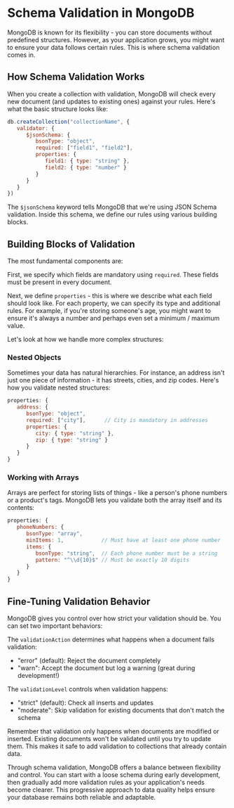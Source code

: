 # Schema Validation in MongoDB

MongoDB is known for its flexibility - you can store documents without predefined structures. However, as your application grows, you might want to ensure your data follows certain rules. This is where schema validation comes in.

## How Schema Validation Works

When you create a collection with validation, MongoDB will check every new document (and updates to existing ones) against your rules.  Here's what the basic structure looks like:

```javascript
db.createCollection("collectionName", {
   validator: {
      $jsonSchema: {
         bsonType: "object",
         required: ["field1", "field2"],
         properties: {
            field1: { type: "string" },
            field2: { type: "number" }
         }
      }
   }
})
```

The `$jsonSchema` keyword tells MongoDB that we're using JSON Schema validation. Inside this schema, we define our rules using various building blocks.

## Building Blocks of Validation

The most fundamental components are:

First, we specify which fields are mandatory using `required`. These fields must be present in every document.

Next, we define `properties` - this is where we describe what each field should look like. For each property, we can specify its type and additional rules. For example, if you're storing someone's age, you might want to ensure it's always a number and perhaps even set a minimum / maximum value.

Let's look at how we handle more complex structures:

### Nested Objects

Sometimes your data has natural hierarchies. For instance, an address isn't just one piece of information - it has streets, cities, and zip codes. Here's how you validate nested structures:

```javascript
properties: {
   address: {
      bsonType: "object",
      required: ["city"],      // City is mandatory in addresses
      properties: {
         city: { type: "string" },
         zip: { type: "string" }
      }
   }
}
```

### Working with Arrays

Arrays are perfect for storing lists of things - like a person's phone numbers or a product's tags. MongoDB lets you validate both the array itself and its contents:

```javascript
properties: {
   phoneNumbers: {
      bsonType: "array",
      minItems: 1,            // Must have at least one phone number
      items: {
         bsonType: "string",  // Each phone number must be a string
         pattern: "^\\d{10}$" // Must be exactly 10 digits
      }
   }
}
```

## Fine-Tuning Validation Behavior

MongoDB gives you control over how strict your validation should be. You can set two important behaviors:

The `validationAction` determines what happens when a document fails validation:
- "error" (default): Reject the document completely
- "warn": Accept the document but log a warning (great during development!)

The `validationLevel` controls when validation happens:
- "strict" (default): Check all inserts and updates
- "moderate": Skip validation for existing documents that don't match the schema

Remember that validation only happens when documents are modified or inserted. Existing documents won't be validated until you try to update them. This makes it safe to add validation to collections that already contain data.

Through schema validation, MongoDB offers a balance between flexibility and control. You can start with a loose schema during early development, then gradually add more validation rules as your application's needs become clearer. This progressive approach to data quality helps ensure your database remains both reliable and adaptable.